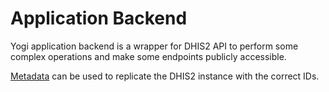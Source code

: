 # Application Backend

Yogi application backend is a wrapper for DHIS2 API to perform some complex operations and make some endpoints publicly accessible.

[Metadata](./dhis2_metadata.json) can be used to replicate the DHIS2 instance with the correct IDs.
